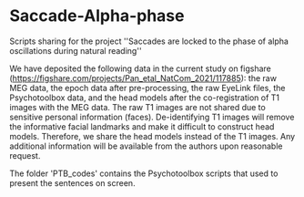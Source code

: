 # Saccade-Alpha-phase
Scripts sharing for the project ''Saccades are locked to the phase of alpha oscillations during natural reading''

We have deposited the following data in the current study on figshare (https://figshare.com/projects/Pan_etal_NatCom_2021/117885): the raw MEG data, the epoch data after pre-processing, the raw EyeLink files, the Psychotoolbox data, and the head models after the co-registration of T1 images with the MEG data. The raw T1 images are not shared due to sensitive personal information (faces). De-identifying T1 images will remove the informative facial landmarks and make it difficult to construct head models. Therefore, we share the head models instead of the T1 images. Any additional information will be available from the authors upon reasonable request. 

The folder 'PTB_codes' contains the Psychotoolbox scripts that used to present the sentences on screen.
